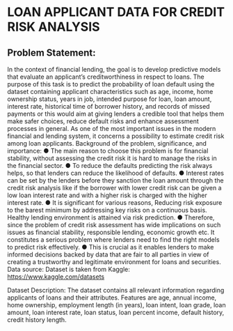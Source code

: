# LOAN APPLICANT DATA FOR CREDIT RISK ANALYSIS 

## Problem Statement:
In the context of financial lending, the goal is to develop
predictive models that evaluate an applicant’s creditworthiness in respect to loans.
The purpose of this task is to predict the probability of loan default using the dataset containing applicant characteristics such as age, income, home ownership status, years in job, intended purpose for loan, loan amount, interest rate, historical time of borrower history, and records of missed payments or this would aim at giving lenders a credible tool that helps them make safer choices, reduce default risks and enhance assessment processes in general.
As one of the most important issues in the modern financial and lending system, it concerns a possibility to estimate credit risk among loan applicants.
Background of the problem, significance, and importance:
● The main reason to choose this problem is for financial stability, without assessing the credit risk it is hard to manage the risks in the financial sector.
● To reduce the defaults predicting the risk always helps, so that lenders can reduce the likelihood of defaults.
● Interest rates can be set by the lenders before they sanction the loan amount through the credit risk analysis like if the borrower with lower credit risk can be given a low loan interest rate and with a higher risk is charged with the higher interest rate.
● It is significant for various reasons, Reducing risk exposure to the barest minimum by
addressing key risks on a continuous basis. Healthy lending environment is
attained via risk prediction.
● Therefore, since the problem of credit risk assessment has wide implications
on such issues as financial stability, responsible lending, economic growth etc. It constitutes a serious problem where lenders need to find the right models to predict risk effectively.
● This is crucial as it enables lenders to make informed decisions backed by data that are fair to all parties in view of creating a trustworthy and legitimate environment for loans and securities.
Data source: Dataset is taken from Kaggle: https://www.kaggle.com/datasets
 
Dataset Description: The dataset contains all relevant information regarding applicants of loans and their attributes.
Features are age, annual income, home ownership, employment length (in years), loan intent, loan grade, loan amount, loan interest rate, loan status, loan percent income, default history, credit history length.
